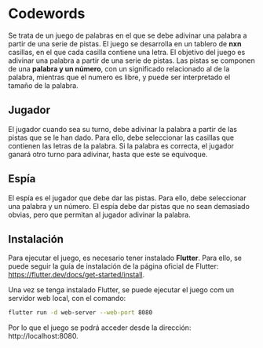 # Codewords

Se trata de un juego de palabras en el que se debe adivinar una palabra a partir de una serie de pistas. El juego se desarrolla en un tablero de **nxn** casillas, en el que cada casilla contiene una letra. El objetivo del juego es adivinar una palabra a partir de una serie de pistas. Las pistas se componen de una **palabra y un número**, con un significado relacionado al de la palabra, mientras que el numero es libre, y puede ser interpretado el tamaño de la palabra.

## Jugador

El jugador cuando sea su turno, debe adivinar la palabra a partir de las pistas que se le han dado. Para ello, debe seleccionar las casillas que contienen las letras de la palabra. Si la palabra es correcta, el jugador ganará otro turno para adivinar, hasta que este se equivoque.

## Espía

El espía es el jugador que debe dar las pistas. Para ello, debe seleccionar una palabra y un número. El espía debe dar pistas que no sean demasiado obvias, pero que permitan al jugador adivinar la palabra.

## Instalación

Para ejecutar el juego, es necesario tener instalado **Flutter**. Para ello, se puede seguir la guía de instalación de la página oficial de Flutter: https://flutter.dev/docs/get-started/install.

Una vez se tenga instalado Flutter, se puede ejecutar el juego com un servidor web local, con el comando:

```bash
flutter run -d web-server --web-port 8080
```

Por lo que el juego se podrá acceder desde la dirección: http://localhost:8080.
